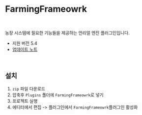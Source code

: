 # FarmingFrameowrk

<br>

농장 시스템에 필요한 기능들을 제공하는 언리얼 엔진 플러그인입니다.


- 지원 버전 5.4
- [업데이트 노트](https://github.com/Junghyeon0710/FarmingFramework/wiki/%EC%97%85%EB%8D%B0%EC%9D%B4%ED%8A%B8-%EB%85%B8%ED%8A%B8)

<br>

## 설치
1. `zip` 파일 다운로드
2. 압축후 `Plugins` 폴더에 `FarmingFrameowrk`로 넣기
3. 프로젝트 실행
4. 에디터에서 편집 -> 플러그인에서 `FarmingFrameowrk`플러그인 활성화

<br>
<br>
